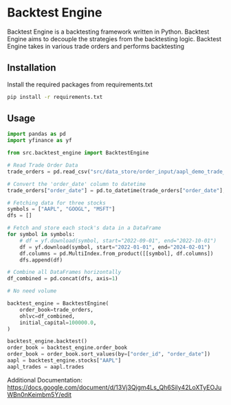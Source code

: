 # Backtest Engine

Backtest Engine is a backtesting framework written in Python. Backtest Engine aims to decouple the strategies from the backtesting logic. Backtest Engine takes in various trade orders and performs backtesting

## Installation

Install the required packages from requirements.txt

```bash
pip install -r requirements.txt
```

## Usage

```python
import pandas as pd
import yfinance as yf

from src.backtest_engine import BacktestEngine

# Read Trade Order Data
trade_orders = pd.read_csv("src/data_store/order_input/aapl_demo_trade_order_v2.csv")

# Convert the 'order_date' column to datetime
trade_orders["order_date"] = pd.to_datetime(trade_orders["order_date"], format="%Y-%m-%d")

# Fetching data for three stocks
symbols = ["AAPL", "GOOGL", "MSFT"]
dfs = []

# Fetch and store each stock's data in a DataFrame
for symbol in symbols:
    # df = yf.download(symbol, start="2022-09-01", end="2022-10-01")
    df = yf.download(symbol, start="2022-01-01", end="2024-02-01")
    df.columns = pd.MultiIndex.from_product([[symbol], df.columns])
    dfs.append(df)

# Combine all DataFrames horizontally
df_combined = pd.concat(dfs, axis=1)

# No need volume

backtest_engine = BacktestEngine(
    order_book=trade_orders,
    ohlvc=df_combined,
    initial_capital=100000.0,
)

backtest_engine.backtest()
order_book = backtest_engine.order_book
order_book = order_book.sort_values(by=["order_id", "order_date"])
aapl = backtest_engine.stocks["AAPL"]
aapl_trades = aapl.trades

```
Additional Documentation: https://docs.google.com/document/d/13Vj3Qjgm4Ls_Qh6Sily42LoXTyEOJuWBn0nKeimbm5Y/edit
